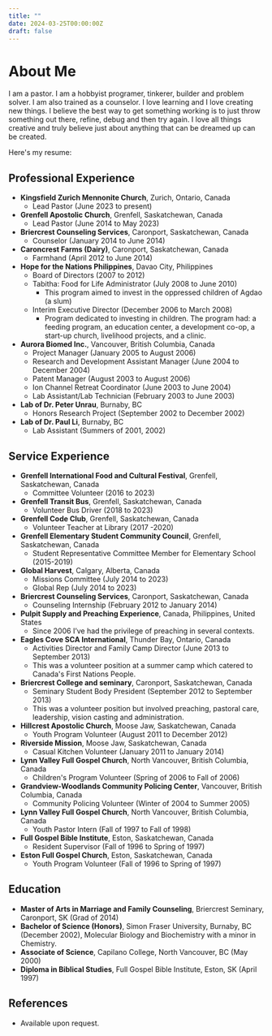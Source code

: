 ```yaml
---
title: ""
date: 2024-03-25T00:00:00Z
draft: false
---
```


# About Me

I am a pastor. I am a hobbyist programer, tinkerer, builder and problem solver. I am also trained as a counselor. I love learning and I love creating new things. I believe the best way to get something working is to just throw something out there, refine, debug and then try again. I love all things creative and truly believe just about anything that can be dreamed up can be created.

Here's my resume:

## Professional Experience

* **Kingsfield Zurich Mennonite Church**, Zurich, Ontario, Canada
    * Lead Pastor (June 2023 to present)
* **Grenfell Apostolic Church**, Grenfell, Saskatchewan, Canada
    * Lead Pastor (June 2014 to May 2023)
* **Briercrest Counseling Services**, Caronport, Saskatchewan, Canada
    * Counselor (January 2014 to June 2014)
* **Caroncrest Farms (Dairy)**, Caronport, Saskatchewan, Canada
    * Farmhand (April 2012 to June 2014)
* **Hope for the Nations Philippines**, Davao City, Philippines
    * Board of Directors (2007 to 2012)
    * Tabitha: Food for Life Administrator (July 2008 to June 2010)
        * This program aimed to invest in the oppressed children of Agdao (a slum)
    * Interim Executive Director (December 2006 to March 2008)
        * Program dedicated to investing in children. The program had: a feeding program, an education center, a development co-op, a start-up church, livelihood projects, and a clinic.
* **Aurora Biomed Inc.**, Vancouver, British Columbia, Canada
    * Project Manager (January 2005 to August 2006)
    * Research and Development Assistant Manager (June 2004 to December 2004)
    * Patent Manager (August 2003 to August 2006)
    * Ion Channel Retreat Coordinator (June 2003 to June 2004)
    * Lab Assistant/Lab Technician (February 2003 to June 2003)
* **Lab of Dr. Peter Unrau**, Burnaby, BC
    * Honors Research Project (September 2002 to December 2002)
* **Lab of Dr. Paul Li**, Burnaby, BC
    * Lab Assistant (Summers of 2001, 2002)

## Service Experience

* **Grenfell International Food and Cultural Festival**, Grenfell, Saskatchewan, Canada
    * Committee Volunteer (2016 to 2023)
* **Grenfell Transit Bus**, Grenfell, Saskatchewan, Canada
    * Volunteer Bus Driver (2018 to 2023)
* **Grenfell Code Club**, Grenfell, Saskatchewan, Canada
    * Volunteer Teacher at Library (2017 -2020)
* **Grenfell Elementary Student Community Council**, Grenfell, Saskatchewan, Canada
    * Student Representative Committee Member for Elementary School (2015-2019)
* **Global Harvest**, Calgary, Alberta, Canada
    * Missions Committee (July 2014 to 2023)
    * Global Rep (July 2014 to 2023)
* **Briercrest Counseling Services**, Caronport, Saskatchewan, Canada
    * Counseling Internship (February 2012 to January 2014)
* **Pulpit Supply and Preaching Experience**, Canada, Philippines, United States
    * Since 2006 I’ve had the privilege of preaching in several contexts.
* **Eagles Cove SCA International**, Thunder Bay, Ontario, Canada
    * Activities Director and Family Camp Director (June 2013 to September 2013)
    * This was a volunteer position at a summer camp which catered to Canada's First Nations People.
* **Briercrest College and seminary**, Caronport, Saskatchewan, Canada
    * Seminary Student Body President (September 2012 to September 2013)
    * This was a volunteer position but involved preaching, pastoral care, leadership, vision casting and administration.
* **Hillcrest Apostolic Church**, Moose Jaw, Saskatchewan, Canada
    * Youth Program Volunteer (August 2011 to December 2012)
* **Riverside Mission**, Moose Jaw, Saskatchewan, Canada
    * Casual Kitchen Volunteer (January 2011 to January 2014)
* **Lynn Valley Full Gospel Church**, North Vancouver, British Columbia, Canada
    * Children's Program Volunteer (Spring of 2006 to Fall of 2006)
* **Grandview-Woodlands Community Policing Center**, Vancouver, British Columbia, Canada
    * Community Policing Volunteer (Winter of 2004 to Summer 2005)
* **Lynn Valley Full Gospel Church**, North Vancouver, British Columbia, Canada
    * Youth Pastor Intern (Fall of 1997 to Fall of 1998)
* **Full Gospel Bible Institute**, Eston, Saskatchewan, Canada
    * Resident Supervisor (Fall of 1996 to Spring of 1997)
* **Eston Full Gospel Church**, Eston, Saskatchewan, Canada
    * Youth Program Volunteer (Fall of 1996 to Spring of 1997)

## Education

* **Master of Arts in Marriage and Family Counseling**, Briercrest Seminary, Caronport, SK (Grad of 2014)
* **Bachelor of Science (Honors)**, Simon Fraser University, Burnaby, BC (December 2002), Molecular Biology and Biochemistry with a minor in Chemistry.
* **Associate of Science**, Capilano College, North Vancouver, BC (May 2000)
* **Diploma in Biblical Studies**, Full Gospel Bible Institute, Eston, SK (April 1997)

## References

* Available upon request.